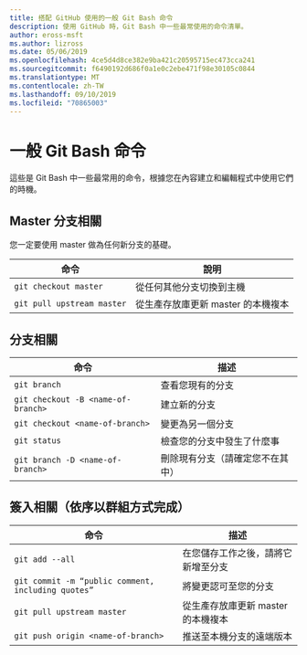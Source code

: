 ```yaml
---
title: 搭配 GitHub 使用的一般 Git Bash 命令
description: 使用 GitHub 時，Git Bash 中一些最常使用的命令清單。
author: eross-msft
ms.author: lizross
ms.date: 05/06/2019
ms.openlocfilehash: 4ce5d4d8ce382e9ba421c20595715ec473cca241
ms.sourcegitcommit: f6490192d686f0a1e0c2ebe471f98e30105c0844
ms.translationtype: MT
ms.contentlocale: zh-TW
ms.lasthandoff: 09/10/2019
ms.locfileid: "70865003"
---
```

# <a name="common-git-bash-commands"></a>一般 Git Bash 命令

這些是 Git Bash 中一些最常用的命令，根據您在內容建立和編輯程式中使用它們的時機。

## <a name="master-branch-related"></a>Master 分支相關

您一定要使用 master 做為任何新分支的基礎。

| 命令 | 說明 |
|---------|-------------|
| `git checkout master` | 從任何其他分支切換到主機 |
| `git pull upstream master` | 從生產存放庫更新 master 的本機複本 |

## <a name="branch-related"></a>分支相關

| 命令 | 描述 |
|---------|-------------|
| `git branch` | 查看您現有的分支 |
| `git checkout -B <name-of-branch>` | 建立新的分支 |
| `git checkout <name-of-branch>` | 變更為另一個分支 |
| `git status` | 檢查您的分支中發生了什麼事 |
| `git branch -D <name-of-branch>` | 刪除現有分支（請確定您不在其中） |

## <a name="check-in-related-done-as-a-group-in-order"></a>簽入相關（依序以群組方式完成）

| 命令 | 描述 |
|---------|-------------|
| `git add --all` | 在您儲存工作之後，請將它新增至分支 |
| `git commit -m “public comment, including quotes”` | 將變更認可至您的分支 |
| `git pull upstream master` | 從生產存放庫更新 master 的本機複本 |
| `git push origin <name-of-branch>` | 推送至本機分支的遠端版本 |